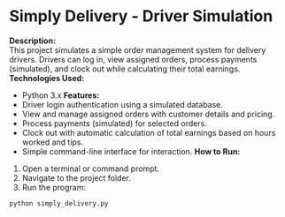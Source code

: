 # Simply Delivery - Driver Simulation
**Description:**  
This project simulates a simple order management system for delivery drivers. Drivers can log in, view assigned orders, process payments (simulated), and clock out while calculating their total earnings.
**Technologies Used:**  
- Python 3.x
**Features:**  
- Driver login authentication using a simulated database.
- View and manage assigned orders with customer details and pricing.
- Process payments (simulated) for selected orders.
- Clock out with automatic calculation of total earnings based on hours worked and tips.
- Simple command-line interface for interaction.
**How to Run:**  
1. Open a terminal or command prompt.  
2. Navigate to the project folder.  
3. Run the program:

```bash
python simply_delivery.py

